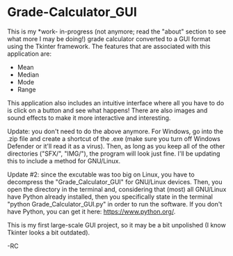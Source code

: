 # Grade-Calculator_GUI
This is my *work- in-progress (not anymore; read the "about" section to see what more I may be doing!) grade calculator converted to a GUI format using the Tkinter framework. The features that are associated with this application are:
- Mean
- Median
- Mode
- Range

This application also includes an intuitive interface where all you have to do is click on a button and see what happens!  There are also images and sound effects to make it more interactive and interesting.

Update: you don't need to do the above anymore.  For Windows, go into the .zip file and create a shortcut of the .exe (make sure you turn off Windows Defender or it'll read it as a virus).  Then, as long as you keep all of the other directories ("SFX/", "IMG/"), the program will look just fine.  I'll be updating this to include a method for GNU/Linux.

Update #2: since the excutable was too big on Linux, you have to decompress the "Grade_Calculator_GUI" for GNU/Linux devices.  Then, you open the directory in the terminal and, considering that (most) all GNU/Linux have Python already installed, then you specifically state in the terminal "python Grade_Calculator_GUI.py" in order to run the software.  If you don't have Python, you can get it here: https://www.python.org/.  

This is my first large-scale GUI project, so it may be a bit unpolished (I know Tkinter looks a bit outdated).

-RC
